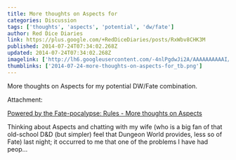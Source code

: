 ```yaml
---
title: More thoughts on Aspects for
categories: Discussion
tags: ['thoughts', 'aspects', 'potential', 'dw/fate']
author: Red Dice Diaries
link: https://plus.google.com/+RedDiceDiaries/posts/RxWbv8CHK3M
published: 2014-07-24T07:34:02.268Z
updated: 2014-07-24T07:34:02.268Z
imagelink: ['http://lh6.googleusercontent.com/-4nlPgdwJi2A/AAAAAAAAAAI/AAAAAAAAAuI/jxc9gy-ODMU/s512-c/photo.jpg']
thumblinks: ['2014-07-24-more-thoughts-on-aspects-for_tb.png']
---
```


More thoughts on Aspects for my potential DW/Fate combination.


Attachment:

<a href='http://reddicediaries.blogspot.com/2014/07/powered-by-fate-pocalypse-rules-more.html'>Powered by the Fate-pocalypse: Rules - More thoughts on Aspects</a>


Thinking about Aspects and chatting with my wife (who is a big fan of that old-school D&D (but simpler) feel that Dungeon World provides, less so of Fate) last night; it occurred to me that one of the problems I have had peop...